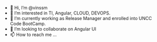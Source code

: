 - 👋 Hi, I’m @vinssm
- 👀 I’m interested in TI, Angular, CLOUD, DEVOPS.
- 🌱 I’m currently working as Release Manager and enrolled into UNCC Code BootCamp.
- 💞️ I’m looking to collaborate on Angular UI
- 📫 How to reach me ...

<!---
vinssm/vinssm is a ✨ special ✨ repository because its `README.md` (this file) appears on your GitHub profile.
You can click the Preview link to take a look at your changes.
--->
